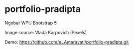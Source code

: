 # portfolio-pradipta
Ngobar WPU Bootstrap 5

Image source: Vlada Karpovich (Pexels)

Demo: https://github.com/eLAmaravati/portfolio-pradipta.git
